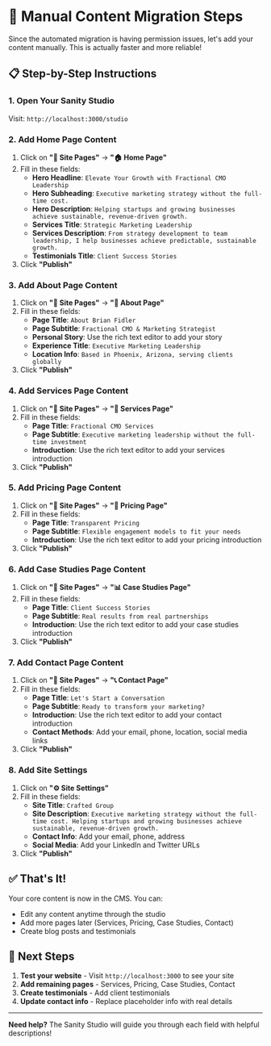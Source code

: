 # 🚀 Manual Content Migration Steps

Since the automated migration is having permission issues, let's add your content manually. This is actually faster and more reliable!

## 📋 Step-by-Step Instructions

### 1. Open Your Sanity Studio
Visit: `http://localhost:3000/studio`

### 2. Add Home Page Content
1. Click on **"📄 Site Pages"** → **"🏠 Home Page"**
2. Fill in these fields:
   - **Hero Headline**: `Elevate Your Growth with Fractional CMO Leadership`
   - **Hero Subheading**: `Executive marketing strategy without the full-time cost.`
   - **Hero Description**: `Helping startups and growing businesses achieve sustainable, revenue-driven growth.`
   - **Services Title**: `Strategic Marketing Leadership`
   - **Services Description**: `From strategy development to team leadership, I help businesses achieve predictable, sustainable growth.`
   - **Testimonials Title**: `Client Success Stories`
3. Click **"Publish"**

### 3. Add About Page Content
1. Click on **"📄 Site Pages"** → **"👤 About Page"**
2. Fill in these fields:
   - **Page Title**: `About Brian Fidler`
   - **Page Subtitle**: `Fractional CMO & Marketing Strategist`
   - **Personal Story**: Use the rich text editor to add your story
   - **Experience Title**: `Executive Marketing Leadership`
   - **Location Info**: `Based in Phoenix, Arizona, serving clients globally`
3. Click **"Publish"**

### 4. Add Services Page Content
1. Click on **"📄 Site Pages"** → **"💼 Services Page"**
2. Fill in these fields:
   - **Page Title**: `Fractional CMO Services`
   - **Page Subtitle**: `Executive marketing leadership without the full-time investment`
   - **Introduction**: Use the rich text editor to add your services introduction
3. Click **"Publish"**

### 5. Add Pricing Page Content
1. Click on **"📄 Site Pages"** → **"💸 Pricing Page"**
2. Fill in these fields:
   - **Page Title**: `Transparent Pricing`
   - **Page Subtitle**: `Flexible engagement models to fit your needs`
   - **Introduction**: Use the rich text editor to add your pricing introduction
3. Click **"Publish"**

### 6. Add Case Studies Page Content
1. Click on **"📄 Site Pages"** → **"📊 Case Studies Page"**
2. Fill in these fields:
   - **Page Title**: `Client Success Stories`
   - **Page Subtitle**: `Real results from real partnerships`
   - **Introduction**: Use the rich text editor to add your case studies introduction
3. Click **"Publish"**

### 7. Add Contact Page Content
1. Click on **"📄 Site Pages"** → **"📞 Contact Page"**
2. Fill in these fields:
   - **Page Title**: `Let's Start a Conversation`
   - **Page Subtitle**: `Ready to transform your marketing?`
   - **Introduction**: Use the rich text editor to add your contact introduction
   - **Contact Methods**: Add your email, phone, location, social media links
3. Click **"Publish"**

### 8. Add Site Settings
1. Click on **"⚙️ Site Settings"**
2. Fill in these fields:
   - **Site Title**: `Crafted Group`
   - **Site Description**: `Executive marketing strategy without the full-time cost. Helping startups and growing businesses achieve sustainable, revenue-driven growth.`
   - **Contact Info**: Add your email, phone, address
   - **Social Media**: Add your LinkedIn and Twitter URLs
3. Click **"Publish"**

## ✅ That's It!

Your core content is now in the CMS. You can:
- Edit any content anytime through the studio
- Add more pages later (Services, Pricing, Case Studies, Contact)
- Create blog posts and testimonials

## 🎯 Next Steps

1. **Test your website** - Visit `http://localhost:3000` to see your site
2. **Add remaining pages** - Services, Pricing, Case Studies, Contact
3. **Create testimonials** - Add client testimonials
4. **Update contact info** - Replace placeholder info with real details

---

**Need help?** The Sanity Studio will guide you through each field with helpful descriptions!
